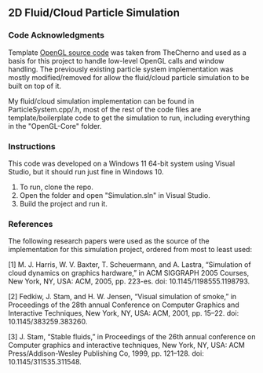 ## 2D Fluid/Cloud Particle Simulation

### Code Acknowledgments
Template [OpenGL source code](https://github.com/TheCherno/OneHourParticleSystem/tree/master) was taken from TheCherno and used as a basis for this project to handle low-level OpenGL calls and window handling. The previously existing particle system implementation was mostly modified/removed for allow
the fluid/cloud particle simulation to be built on top of it.

My fluid/cloud simulation implementation can be found in ParticleSystem.cpp/.h, most of the rest of the code files are template/boilerplate code to get the simulation to run, including everything in the "OpenGL-Core" folder.

### Instructions
This code was developed on a Windows 11 64-bit system using Visual Studio, but it should run just fine in Windows 10. 

1. To run, clone the repo.
2. Open the folder and open "Simulation.sln" in Visual Studio.
3. Build the project and run it.

### References
The following research papers were used as the source of the implementation for this simulation project, ordered from most to least used:

[1]  M. J. Harris, W. V. Baxter, T. Scheuermann, and A. Lastra, “Simulation of cloud dynamics on graphics hardware,” in ACM SIGGRAPH 2005 Courses, New York, NY, USA: ACM, 2005, pp. 223-es. doi: 10.1145/1198555.1198793.

[2]  Fedkiw, J. Stam, and H. W. Jensen, “Visual simulation of smoke,” in Proceedings of the 28th annual Conference on Computer Graphics and Interactive Techniques, New York, NY, USA: ACM, 2001, pp. 15–22. doi: 10.1145/383259.383260.

[3] J. Stam, “Stable fluids,” in Proceedings of the 26th annual conference on Computer graphics and interactive techniques, New York, NY, USA: ACM Press/Addison-Wesley Publishing Co, 1999, pp. 121–128. doi: 10.1145/311535.311548.
